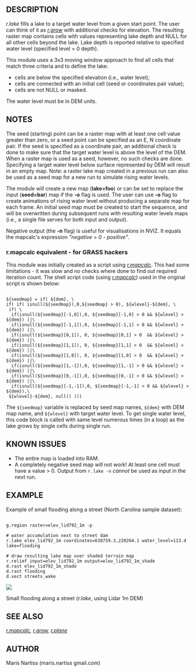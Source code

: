 
## DESCRIPTION

*r.lake* fills a lake to a target water level from a given start point. The user
can think of it as *[r.grow](r.grow.html)* with additional
checks for elevation. The resulting
raster map contains cells with values representing lake depth and NULL for all other
cells beyond the lake. Lake depth is reported relative to specified water level
(specified level = 0 depth).

This module uses a 3x3 moving window approach to find all cells that
match three criteria and to define the lake:

* cells are below the specified elevation (i.e., water level);
* cells are connected with an initial cell (seed or coordinates pair value);
* cells are not NULL or masked.

The water level must be in DEM units.

## NOTES

The seed (starting) point can be a raster map with at least one
cell value greater than zero, or a seed point can be specified as an E,
N coordinate pair. If the seed is specified as a coordinate pair, an additional
check is done to make sure that the target water level is above the level of
the DEM. When a raster map is used as a seed, however, no such checks are done.
Specifying a target water level below surface represented by DEM will result in an
empty map. Note: a raster lake map created in a previous run can also be used
as a seed map for a new run to simulate rising water levels.

The module will create a new map (**lake=foo**) or can be set to replace
the input (**seed=bar**) map if the **-o** flag is used. The user can use
**-o** flag to create animations of rising water level without
producing a separate map for each frame. An initial seed map must be created
to start the sequence, and will be overwritten during subsequent runs with resulting
water levels maps (i.e., a single file serves for both input and output).

Negative output (the **-n** flag) is useful for visualisations in NVIZ.
It equals the mapcalc's expression *"negative = 0 - positive"*.

### r.mapcalc equivalent - for GRASS hackers

This module was initially created as a script using
*[r.mapcalc](r.mapcalc.html)*.
This had some limitations - it was slow and no
checks where done to find out required iteration count. The shell script
code (using *[r.mapcalc](r.mapcalc.html)*) used
in the original script is shown below:

```

${seedmap} = if( ${dem}, \
if( if( isnull(${seedmap}),0,${seedmap} > 0), ${wlevel}-${dem}, \
 if( \
  if(isnull(${seedmap}[-1,0]),0, ${seedmap}[-1,0] > 0 && ${wlevel} > ${dem}) ||\
  if(isnull(${seedmap}[-1,1]),0, ${seedmap}[-1,1] > 0 && ${wlevel} > ${dem}) ||\
  if(isnull(${seedmap}[0,1]), 0, ${seedmap}[0,1] > 0  && ${wlevel} > ${dem}) ||\
  if(isnull(${seedmap}[1,1]), 0, ${seedmap}[1,1] > 0  && ${wlevel} > ${dem}) ||\
  if(isnull(${seedmap}[1,0]), 0, ${seedmap}[1,0] > 0  && ${wlevel} > ${dem}) ||\
  if(isnull(${seedmap}[1,-1]),0, ${seedmap}[1,-1] > 0 && ${wlevel} > ${dem}) ||\
  if(isnull(${seedmap}[0,-1]),0, ${seedmap}[0,-1] > 0 && ${wlevel} > ${dem}) ||\
  if(isnull(${seedmap}[-1,-1]),0, ${seedmap}[-1,-1] > 0 && ${wlevel} > ${dem}),\
 ${wlevel}-${dem}, null() )))

```

The `${seedmap}` variable is replaced by seed map names, `${dem}`
with DEM map name, and `${wlevel}` with target water level. To get
single water level, this code block is
called with same level numerous times (in a loop) as the lake grows by single cells
during single run.

## KNOWN ISSUES

* The entire map is loaded into RAM.
* A completely negative seed map will not work! At least one cell must have
  a value > 0. Output from `r.lake -n` *cannot* be used
  as input in the next run.

## EXAMPLE

Example of small flooding along a street (North Carolina sample dataset):

```

g.region raster=elev_lid792_1m -p

# water accumulation next to street dam
r.lake elev_lid792_1m coordinates=638759.3,220264.1 water_level=113.4 lake=flooding

# draw resulting lake map over shaded terrain map
r.relief input=elev_lid792_1m output=elev_lid792_1m_shade
d.rast elev_lid792_1m_shade
d.rast flooding
d.vect streets_wake

```

![](r_lake_lidar_dem.jpg)

Small flooding along a street (*r.lake*, using Lidar 1m DEM)

## SEE ALSO

*[r.mapcalc](r.mapcalc.html),
[r.grow](r.grow.html),
[r.plane](r.plane.html)*

## AUTHOR

Maris Nartiss (maris.nartiss gmail.com)
